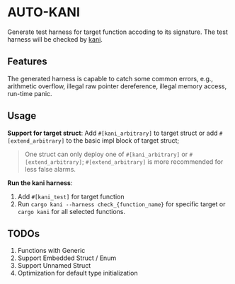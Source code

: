 # AUTO-KANI

Generate test harness for target function accoding to its signature.
The test harness will be checked by [kani](https://github.com/model-checking/kani).

## Features

The generated harness is capable to catch some common errors, e.g., arithmetic overflow, illegal raw pointer dereference, illegal memory access, run-time panic.

## Usage

**Support for target struct**:
Add `#[kani_arbitrary]` to target struct or add `#[extend_arbitrary]` to the basic impl block of target struct;

> One struct can only deploy one of `#[kani_arbitrary]` or `#[extend_arbitrary]`;
> `#[extend_arbitrary]` is more recommended for less false alarms.

**Run the kani harness**:

1. Add `#[kani_test]` for target function
2. Run `cargo kani --harness check_{function_name}` for specific target or `cargo kani` for all selected functions.

## TODOs

1. Functions with Generic
2. Support Embedded Struct / Enum
3. Support Unnamed Struct
4. Optimization for default type initialization
